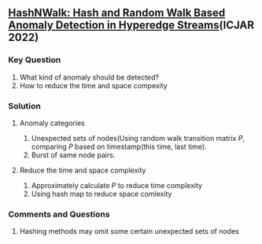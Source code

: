 ## [HashNWalk: Hash and Random Walk Based Anomaly Detection in Hyperedge Streams](https://arxiv.org/pdf/2204.13822.pdf)(ICJAR 2022)

### Key Question
1. What kind of anomaly should be detected?
2. How to reduce the time and space compexity

### Solution
1. Anomaly categories
	1. Unexpected sets of nodes(Using random walk transition matrix $P$, comparing $P$ based on timestamp(this time, last time).
	1. Burst of same node pairs.

2. Reduce the time and space complexity
	1. Approximately calculate $P$ to reduce time complexity
	1. Using hash map to reduce space comlexity

### Comments and Questions
1. Hashing methods may omit some certain unexpected sets of nodes